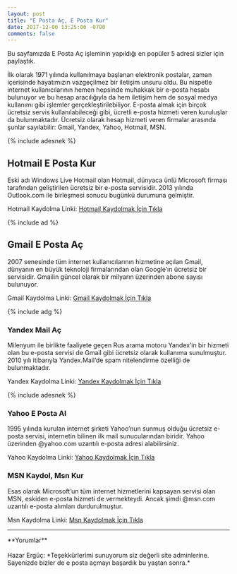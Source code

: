 ```yaml
---
layout: post
title: "E Posta Aç, E Posta Kur"
date: 2017-12-06 13:25:06 -0700
comments: false
---
```


Bu sayfamızda E Posta Aç işleminin yapıldığı en popüler 5 adresi sizler için paylaştık.

İlk olarak 1971 yılında kullanılmaya başlanan elektronik postalar, zaman içerisinde hayatımızın vazgeçilmez bir iletişim unsuru oldu. Bu nispetle internet kullanıcılarının hemen hepsinde muhakkak bir e-posta hesabı bulunuyor ve bu hesap aracılığıyla da hem iletişim hem de sosyal medya kullanımı gibi işlemler gerçekleştirilebiliyor. E-posta almak için birçok ücretsiz servis kullanılabileceği gibi, ücretli e-posta hizmeti veren kuruluşlar da bulunmaktadır. Ücretsiz olarak hesap hizmeti veren firmalar arasında şunlar sayılabilir: Gmail, Yandex, Yahoo, Hotmail, MSN.

{% include adesnek %}
<h2>Hotmail E Posta Kur</h2>
Eski adı Windows Live Hotmail olan Hotmail, dünyaca ünlü Microsoft firması tarafından geliştirilen ücretsiz bir e-posta servisidir. 2013 yılında Outlook.com ile birleşmesi sonucu bugünkü durumuna gelmiştir.

Hotmail Kaydolma Linki: <a href="http://www.epostakur.site/hotmail-kaydol-hotmail-ac-hotmail-al">Hotmail Kaydolmak İçin Tıkla</a>

{% include ad %}
<h2>Gmail E Posta Aç</h2>
2007 senesinde tüm internet kullanıcılarının hizmetine açılan Gmail, dünyanın en büyük teknoloji firmalarından olan Google’ın ücretsiz bir servisidir. Gmailin güncel olarak bir milyarın üzerinden abone sayısı bulunuyor.

Gmail Kaydolma Linki: <a href="http://www.epostakur.site/gmail-kaydol-gmail-e-posta-ac">Gmail Kaydolmak İçin Tıkla</a>

{% include adg %}
<h3>Yandex Mail Aç</h3>
Milenyum ile birlikte faaliyete geçen Rus arama motoru Yandex’in bir hizmeti olan bu e-posta servisi de Gmail gibi ücretsiz olarak kullanıma sunulmuştur. 2010 yılı itibarıyla Yandex.Mail’de spam nitelendirme özelliği de bulunmaktadır.

Yandex Kaydolma Linki: <a href="http://www.epostakur.site/yandex-e-posta-ac">Yandex Kaydolmak İçin Tıkla</a>

{% include adesnek %}
<h3>Yahoo E Posta Al</h3>
1995 yılında kurulan internet şirketi Yahoo’nun sunmuş olduğu ücretsiz e-posta servisi, internetin bilinen ilk mail sunucularından biridir. Yahoo üzerinden @yahoo.com uzantılı e-posta adresi alabilirsiniz.

Yahoo Kaydolma Linki: <a href="http://www.epostakur.site/yahoo-e-posta-ac">Yahoo Kaydolmak İçin Tıkla</a>

<h3>MSN Kaydol, Msn Kur</h3>
Esas olarak Microsoft’un tüm internet hizmetlerini kapsayan servisi olan MSN, eskiden e-posta hizmeti de vermekteydi. Ancak şimdi @msn.com uzantılı e-posta alımları durdurulmuştur.

Msn Kaydolma Linki: <a href="http://www.epostakur.site/msn-kaydol-msn-ac-msn-kur">Msn Kaydolmak İçin Tıkla</a>
 
<hr>
**Yorumlar**<br/><br/>
Hazar Ergüç: *Teşekkürlerimi sunuyorum siz değerli site adminlerine. Sayenizde bizler de e posta açmayı başardık bu yaştan sonra.*
